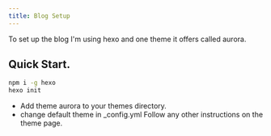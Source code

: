 ```yaml
---
title: Blog Setup
---
```

To set up the blog I'm using hexo and one theme it offers called aurora.
## Quick Start.
```bash
npm i -g hexo
hexo init
```
- Add theme aurora to your themes directory.
- change default theme in _config.yml
Follow any other instructions on the theme page.
